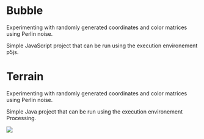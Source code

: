 # Bubble
Experimenting with randomly generated coordinates and color matrices using Perlin noise.

Simple JavaScript project that can be run using the execution environement p5js.



# Terrain
Experimenting with randomly generated coordinates and color matrices using Perlin noise.

Simple Java project that can be run using the execution environement Processing.

![](terrain.gif)
